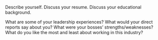 
Describe yourself.
Discuss your resume.
Discuss your educational background.

What are some of your leadership experiences?
What would your direct reports say about you?
What were your bosses’ strengths/weaknesses?
What do you like the most and least about working in this industry?